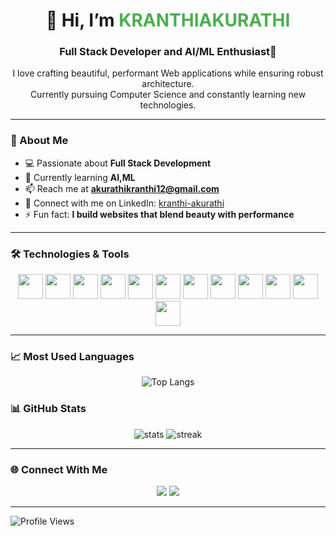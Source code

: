 <!-- Profile README for GitHub -->

<h1 align="center">👋 Hi, I’m <span style="color:#4CAF50;">KRANTHIAKURATHI</span></h1>
<h3 align="center">Full Stack Developer and AI/ML Enthusiast🚀</h3>

<p align="center">
I love crafting beautiful, performant Web applications while ensuring robust architecture.<br/>
Currently pursuing Computer Science and constantly learning new technologies.
</p>

---

### 👀 About Me
- 💻 Passionate about **Full Stack Development**
- 🌱 Currently learning **AI,ML**
- 📫 Reach me at **akurathikranthi12@gmail.com**
- 🔗 Connect with me on LinkedIn: [kranthi-akurathi](https://www.linkedin.com/in/kranthi-akurathi-77328a291/)
- ⚡ Fun fact: **I build websites that blend beauty with performance**

---

### 🛠️ Technologies & Tools
<p align="center">
  <img src="https://cdn.jsdelivr.net/gh/devicons/devicon/icons/javascript/javascript-original.svg" width="40" height="40"/>
  <img src="https://cdn.jsdelivr.net/gh/devicons/devicon/icons/react/react-original.svg" width="40" height="40"/>
  <img src="https://cdn.jsdelivr.net/gh/devicons/devicon/icons/html5/html5-original.svg" width="40" height="40"/>
  <img src="https://cdn.jsdelivr.net/gh/devicons/devicon/icons/css3/css3-original.svg" width="40" height="40"/>
  <img src="https://cdn.jsdelivr.net/gh/devicons/devicon/icons/java/java-original.svg" width="40" height="40"/>
  <img src="https://cdn.jsdelivr.net/gh/devicons/devicon/icons/python/python-original.svg" width="40" height="40"/>
  <img src="https://cdn.jsdelivr.net/gh/devicons/devicon/icons/mysql/mysql-original.svg" width="40" height="40"/>
  <img src="https://cdn.jsdelivr.net/gh/devicons/devicon/icons/git/git-original.svg" width="40" height="40"/>
  <img src="https://github.githubassets.com/images/modules/logos_page/GitHub-Mark.png" width="40" height="40"/>
  <img src="https://cdn.jsdelivr.net/gh/devicons/devicon/icons/vscode/vscode-original.svg" width="40" height="40"/>
  <img src="https://cdn.jsdelivr.net/gh/devicons/devicon/icons/postman/postman-original.svg" width="40" height="40"/>
<img src="https://upload.wikimedia.org/wikipedia/commons/9/93/Amazon_Web_Services_Logo.svg" width="40" height="40"/>
</p>

---

### 📈 Most Used Languages

<p align="center">
  <img src="https://github-readme-stats.vercel.app/api/top-langs/?username=KRANTHIAKURATHI&layout=compact&theme=radical" alt="Top Langs"/>
</p>

### 📊 GitHub Stats
<p align="center">
  <img src="https://github-readme-stats.vercel.app/api?username=KRANTHIAKURATHI&show_icons=true&theme=radical" alt="stats" />
  <img src="https://github-readme-streak-stats.herokuapp.com/?user=KRANTHIAKURATHI&theme=radical" alt="streak" />
</p>

---

### 🌐 Connect With Me
<p align="center">
  <a href="mailto:akurathikranthi12@gmail.com"><img src="https://img.shields.io/badge/Gmail-D14836?style=for-the-badge&logo=gmail&logoColor=white"/></a>
  <a href="https://www.linkedin.com/in/kranthi-akurathi-77328a291/"><img src="https://img.shields.io/badge/LinkedIn-0077B5?style=for-the-badge&logo=linkedin&logoColor=white"/></a>
</p>

---
![Profile Views](https://img.shields.io/badge/Profile%20Views-1234-brightgreen)

